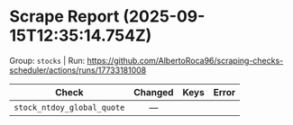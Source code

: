 # Scrape Report (2025-09-15T12:35:14.754Z)

Group: `stocks`  |  Run: https://github.com/AlbertoRoca96/scraping-checks-scheduler/actions/runs/17733181008

| Check | Changed | Keys | Error |
|---|:---:|:--|:--|
| `stock_ntdoy_global_quote` | — |  |  |
